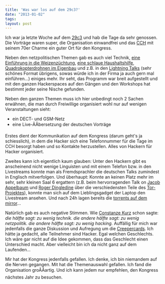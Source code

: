 ```yaml
---
title: 'Was war los auf dem 29c3?'
date: "2013-01-02"
tags: 
layout: post
---
```

Ich war ja letzte Woche auf dem [29c3][0] und hab die Tage da sehr genossen. Die Vorträge
waren super, die Organisation einwandfrei und das [CCH][1] mit seinem 70er Charme ein 
guter Ort für den Kongress.

Neben den netzpolitischen Themen gab es auch viel Technik, [eine Einführung in die 
Weizenzüchtung][3], [eine schlaue Haushaltshilfe][4], [Quadrokopterdrohnen im Eigenbau][5]
und z.B. in den [Lightning Talks][2] (sehr schönes Format übrigens, sowas würde ich in 
der Firma ja auch gern mal einführen...) einiges mehr. Ihr seht, das Programm war breit 
aufgestellt und mit den ganzen Hackerspaces auf den Gängen und den Workshops hat bestimmt 
jeder seine Nische gefunden.

Neben den ganzen Themen muss ich hier unbedingt noch 2 Sachen erwähnen, die man durch
Freiwillige organisiert wohl nur auf wenigen Veranstaltungen sieht:

* ein DECT- und GSM-Netz
* eine Live-ÃÂbersetzung der deutschen Vorträge

Erstes dient der Kommunikation auf dem Kongress (darum geht's ja schiesslich), in dem
die Hacker sich eine Telefonnummer für die Tage im CCH besorgt haben und so Kontakte 
herzustellen. Alles von Hackern für Hacker organisiert.

Zweites kann ich eigentlich kaum glauben: Unter den Hackern gibt es anscheinend nicht
wenige Linguisten und mit einem Telefon bzw. in den Livestreams konnte man als 
Fremdsprachler die deutschen Talks zumindest in Englisch mitverfolgen. Und überhaupt:
Konnte an keinen Platz mehr im sehr, sehr kleinen Saal 6 ergattern (z.B. beim hervorragenden 
Talk on [Jacob Appelbaum][6] und [Roger Dingledine][7] über die verschiedensten Teile des
[Tor-Projektes][8]), konnte man sich auf dem Lieblingsgadget der Laptop den Livestream ansehen.
Und nach 24h lagen bereits die [torrents auf dem mirror][9]...

Natürlich gab es auch negative Stimmen. Wie [Constanze Kurz][10] schon sagte: *die hälfte sagt: 
zu wenig technik. die andere hälfte sagt: zu wenig netzpolitik. die andere hälfte sagt: zu wenig
hacking.* Auffällig für mich war jedenfalls die ganze Diskussion und Aufregung um die 
[Creepercards][11]. Ich hätte ja gedacht, alle Teilnehmer sind Hacker. Egal welchen 
Geschlechts. Ich wäre gar nicht auf die Idee gekommen, dass das Geschlecht einen Unterschied 
macht. Aber vielleicht bin ich da nicht ganz auf dem Laufenden...

Mir hat der Kongress jedenfalls gefallen. Ich denke, ich bin niemandem auf die Nerven gegangen.
Mit hat die Themenauswahl gefallen. Ich fand die Organisation groÃÂartig. Und ich kann
jedem nur empfehlen, den Kongress nächstes Jahr zu besuchen.

[0]: http://www.ccc.de/
[1]: http://www.cch.de/
[2]: https://en.wikipedia.org/wiki/Lightning_talk
[3]: http://events.ccc.de/congress/2012/Fahrplan/events/5323.en.html
[4]: http://everycook.org/
[5]: http://thomaspfeifer.net/quadrocopter_selbstbau_avr.htm
[6]: https://de.wikipedia.org/wiki/Jacob_Appelbaum
[7]: http://www.freehaven.net/~arma/cv.html
[8]: https://www.torproject.org/
[9]: http://mirror.fem-net.de/CCC/29C3/
[10]: https://de.wikipedia.org/wiki/Constanze_Kurz
[11]: http://creepermovecards.de/
